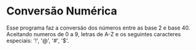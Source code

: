 # Conversão Numérica
Esse programa faz a conversão dos números entre as base 2 e base 40.
Aceitando numeros de 0 a 9, letras de A-Z e os seguintes caracteres especiais: '!', '@', '#', '$'.
